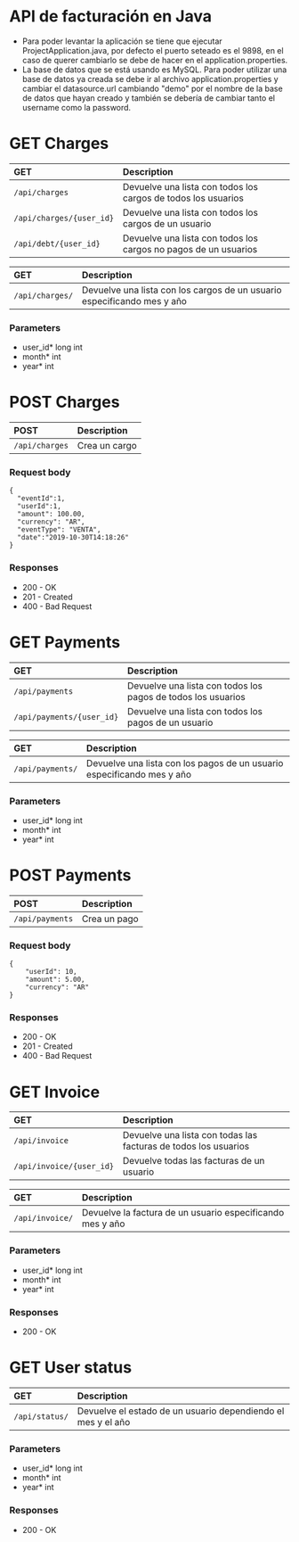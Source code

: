 # API de facturación en Java

* Para poder levantar la aplicación se tiene que ejecutar ProjectApplication.java, por defecto el puerto seteado es el 9898, en el caso de querer cambiarlo se debe de hacer en el application.properties.
* La base de datos que se está usando es MySQL. Para poder utilizar una base de datos ya creada se debe ir al archivo application.properties y cambiar el datasource.url cambiando "demo" por el nombre de la base de datos que hayan creado y también se debería de cambiar tanto el username como la password.

# GET Charges

| GET                     | Description                       |
|:----------------------------|:----------------------------------|
| `/api/charges`      | Devuelve una lista con todos los cargos de todos los usuarios |
| `/api/charges/{user_id}`| Devuelve una lista con todos los cargos de un usuario |
| `/api/debt/{user_id}` | Devuelve una lista con todos los cargos no pagos de un usuarios |

| GET                     | Description                       |
|:----------------------------|:----------------------------------
| `/api/charges/`| Devuelve una lista con los cargos de un usuario especificando mes y año |

### Parameters

* user_id* long int
* month* int
* year* int


# POST Charges

| POST                     | Description                       |
|:----------------------------|:----------------------------------|
| `/api/charges`      | Crea un cargo |


### Request body
    
    {
      "eventId":1,
      "userId":1,
      "amount": 100.00,
      "currency": "AR",
      "eventType": "VENTA",
      "date":"2019-10-30T14:18:26"
    }
    
### Responses

* 200 - OK
* 201 - Created
* 400 - Bad Request


# GET Payments

| GET                     | Description                       |
|:----------------------------|:----------------------------------|
| `/api/payments`      | Devuelve una lista con todos los pagos de todos los usuarios |
| `/api/payments/{user_id}`| Devuelve una lista con todos los pagos de un usuario |

| GET                     | Description                       |
|:----------------------------|:----------------------------------
| `/api/payments/`| Devuelve una lista con los pagos de un usuario especificando mes y año |

### Parameters

* user_id* long int
* month* int
* year* int


# POST Payments

| POST                     | Description                       |
|:----------------------------|:----------------------------------|
| `/api/payments`      | Crea un pago |


### Request body
    
    {
        "userId": 10,
        "amount": 5.00,
        "currency": "AR"
    }
    
### Responses

* 200 - OK
* 201 - Created
* 400 - Bad Request

# GET Invoice

| GET                     | Description                       |
|:----------------------------|:----------------------------------|
| `/api/invoice`      | Devuelve una lista con todas las facturas de todos los usuarios |
| `/api/invoice/{user_id}`| Devuelve todas las facturas de un usuario |

| GET                     | Description                       |
|:----------------------------|:----------------------------------
| `/api/invoice/`| Devuelve la factura de un usuario especificando mes y año |

### Parameters

* user_id* long int
* month* int
* year* int

### Responses

* 200 - OK

# GET User status


| GET                     | Description                       |
|:----------------------------|:----------------------------------|
| `/api/status/`      | Devuelve el estado de un usuario dependiendo el mes y el año |

### Parameters

* user_id* long int
* month* int
* year* int

### Responses

* 200 - OK
